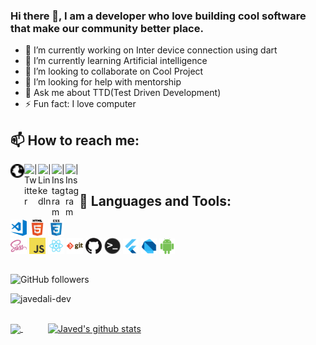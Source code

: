 ### Hi there 👋, I am a developer who love building cool software that make our community better place.


- 🔭 I’m currently working on Inter device connection using dart
- 🌱 I’m currently learning Artificial intelligence 
- 👯 I’m looking to collaborate on Cool Project
- 🤔 I’m looking for help with mentorship
- 💬 Ask me about TTD(Test Driven Development)
- ⚡ Fun fact: I love computer




## 📫 How to reach me: 

[<img align="left" alt="" width="22px" src="https://raw.githubusercontent.com/iconic/open-iconic/master/svg/globe.svg" />][website]
[<img align="left" alt=" | Twitter" width="22px" src="https://cdn.jsdelivr.net/npm/simple-icons@v3/icons/twitter.svg" />][twitter]
[<img align="left" alt=" | LinkedIn" width="22px" src="https://cdn.jsdelivr.net/npm/simple-icons@v3/icons/linkedin.svg" />][linkedin]
[<img align="left" alt=" | Instagram" width="22px" src="https://cdn.jsdelivr.net/npm/simple-icons@v3/icons/instagram.svg" />][instagram]
[<img align="left" alt=" | Instagram" width="22px" src="https://cdn.jsdelivr.net/npm/simple-icons@v3/icons/telegram.svg" />][telegram]

<!-- [<img align="left" alt=" | YouTube" width="22px" src="https://cdn.jsdelivr.net/npm/simple-icons@v3/icons/youtube.svg" />][youtube] -->

<br/>


## 🔧 Languages and Tools:

<code><img  alt="Visual Studio Code" width="26px" src="https://raw.githubusercontent.com/github/explore/80688e429a7d4ef2fca1e82350fe8e3517d3494d/topics/visual-studio-code/visual-studio-code.png" /></code>
<code><img  alt="HTML5" width="26px" src="https://raw.githubusercontent.com/github/explore/80688e429a7d4ef2fca1e82350fe8e3517d3494d/topics/html/html.png" /></code>
<code><img  alt="CSS3" width="26px" src="https://raw.githubusercontent.com/github/explore/80688e429a7d4ef2fca1e82350fe8e3517d3494d/topics/css/css.png" />
</code>
<code><img  alt="Sass" width="26px" src="https://raw.githubusercontent.com/github/explore/80688e429a7d4ef2fca1e82350fe8e3517d3494d/topics/sass/sass.png" /></code>
<code><img  alt="JavaScript" width="26px" src="https://raw.githubusercontent.com/github/explore/80688e429a7d4ef2fca1e82350fe8e3517d3494d/topics/javascript/javascript.png" /></code>
<code><img  alt="React" width="26px" src="https://raw.githubusercontent.com/github/explore/80688e429a7d4ef2fca1e82350fe8e3517d3494d/topics/react/react.png" /></code>
<code><img  alt="Git" width="26px" src="https://raw.githubusercontent.com/github/explore/80688e429a7d4ef2fca1e82350fe8e3517d3494d/topics/git/git.png" /></code>
<code><img  alt="GitHub" width="26px" src="https://raw.githubusercontent.com/github/explore/78df643247d429f6cc873026c0622819ad797942/topics/github/github.png" /></code>
<code><img  alt="HTML5" width="26px" src="https://raw.githubusercontent.com/github/explore/80688e429a7d4ef2fca1e82350fe8e3517d3494d/topics/terminal/terminal.png" /></code>
<code><img height="25" src="https://raw.githubusercontent.com/github/explore/80688e429a7d4ef2fca1e82350fe8e3517d3494d/topics/flutter/flutter.png"></code>
<code><img height="25" src="https://raw.githubusercontent.com/github/explore/80688e429a7d4ef2fca1e82350fe8e3517d3494d/topics/dart/dart.png"></code>
<code><img height="25" src="https://raw.githubusercontent.com/github/explore/80688e429a7d4ef2fca1e82350fe8e3517d3494d/topics/android/android.png"></code>
<br/>

##




![GitHub followers](https://img.shields.io/github/followers/javedali-dev?logo=GitHub&style=for-the-badge)
<p align="left"> <img src="https://komarev.com/ghpvc/?username=javedali-dev&label=Views&color=blue&style=plastic" alt="javedali-dev" /> </p>

##


<a href="https://github.com/javedali-dev">
  <img align="center" src="https://github-readme-stats.vercel.app/api/top-langs/?username=javedali-dev&theme=radical&hide_langs_below=1" />
</a>
<a href="https://github.com/javedali-dev">
 <img align="center" style="margin-left: 40px;" src="https://github-readme-stats.vercel.app/api?username=javedali-dev&show_icons=true&theme=radical&line_height=27&count_private=true" alt="Javed's github stats"/>
</a>


















[website]: https://javedali-dev.medium.com
[twitter]: https://twitter.com/javedali_dev
<!-- [youtube]: https://www.youtube.com/channel/UCQ9ZVAwdxhxc4HJt2iVF0cg -->
[instagram]:https://www.instagram.com/javedali_dev
[telegram]:https://t.me/javedali_dev
[linkedin]: https://www.linkedin.com/in/javedali-dev

